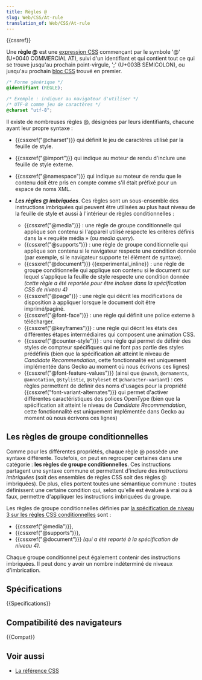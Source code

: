 ```yaml
---
title: Règles @
slug: Web/CSS/At-rule
translation_of: Web/CSS/At-rule
---
```


{{cssref}}

Une **règle @** est une [expression CSS](/fr/Apprendre/CSS/Introduction_à_CSS/La_syntaxe#Les_instructions_CSS) commençant par le symbole '@' (U+0040 COMMERCIAL AT), suivi d'un identifiant et qui contient tout ce qui se trouve jusqu'au prochain point-virgule, ';' (U+003B SEMICOLON), ou jusqu'au prochain [bloc CSS](/fr/Apprendre/CSS/Introduction_à_CSS/La_syntaxe#Les_blocs_CSS) trouvé en premier.

```css
/* Forme générique */
@identifiant (RÈGLE);

/* Exemple : indiquer au navigateur d'utiliser */
/* UTF-8 comme jeu de caractères */
@charset "utf-8";
```

Il existe de nombreuses règles @, désignées par leurs identifiants, chacune ayant leur propre syntaxe :

- {{cssxref("@charset")}} qui définit le jeu de caractères utilisé par la feuille de style.
- {{cssxref("@import")}} qui indique au moteur de rendu d'inclure une feuille de style externe.
- {{cssxref("@namespace")}} qui indique au moteur de rendu que le contenu doit être pris en compte comme s'il était préfixé pour un espace de noms XML.
- **_Les règles @ imbriquées_**. Ces règles sont un sous-ensemble des instructions imbriquées qui peuvent être utilisées au plus haut niveau de la feuille de style et aussi à l'intérieur de règles conditionnelles :

  - {{cssxref("@media")}} : une règle de groupe conditionnelle qui applique son contenu si l'appareil utilisé respecte les critères définis dans la « requête média » (ou _media query_).
  - {{cssxref("@supports")}} : une règle de groupe conditionnelle qui applique son contenu si le navigateur respecte une condition donnée (par exemple, si le navigateur supporte tel élément de syntaxe).
  - {{cssxref("@document")}} {{experimental_inline}} : une règle de groupe conditionnelle qui applique son contenu si le document sur lequel s'applique la feuille de style respecte une condition donnée _(cette règle a été reportée pour être incluse dans la spécification CSS de niveau 4)_
  - {{cssxref("@page")}} : une règle qui décrit les modifications de disposition à appliquer lorsque le document doit être imprimé/paginé.
  - {{cssxref("@font-face")}} : une règle qui définit une police externe à télécharger.
  - {{cssxref("@keyframes")}} : une règle qui décrit les états des différentes étapes intermédiaires qui composent une animation CSS.
  - {{cssxref("@counter-style")}} : une règle qui permet de définir des styles de compteur spécifiques qui ne font pas partie des styles prédéfinis (bien que la spécification ait atteint le niveau de _Candidate Recommendation_, cette fonctionnalité est uniquement implémentée dans Gecko au moment où nous écrivons ces lignes)
  - {{cssxref("@font-feature-values")}} (ainsi que `@swash`, `@ornaments`, `@annotation`, `@stylistic`, `@styleset` et `@character-variant`) : ces règles permettent de définir des noms d'usages pour la propriété {{cssxref("font-variant-alternates")}} qui permet d'activer différentes caractéristiques des polices OpenType (bien que la spécification ait atteint le niveau de _Candidate Recommendation_, cette fonctionnalité est uniquement implémentée dans Gecko au moment où nous écrivons ces lignes)

## Les règles de groupe conditionnelles

Comme pour les différentes propriétés, chaque règle @ possède une syntaxe différente. Toutefois, on peut en regrouper certaines dans une catégorie : **les règles de groupe conditionnelles**. Ces instructions partagent une syntaxe commune et permettent d'inclure des _instructions imbriquées_ (soit des ensembles de règles CSS soit des règles @ imbriquées). De plus, elles portent toutes une sémantique commune : toutes définissent une certaine condition qui, selon qu'elle est évaluée à vrai ou à faux, permettre d'appliquer les instructions imbriquées du groupe.

Les règles de groupe conditionnelles définies par [la spécification de niveau 3 sur les règles CSS conditionnelles](https://drafts.csswg.org/css-conditional-3/) sont :

- {{cssxref("@media")}},
- {{cssxref("@supports")}},
- {{cssxref("@document")}} _(qui a été reporté à la spécification de niveau 4)._

Chaque groupe conditionnel peut également contenir des instructions imbriquées. Il peut donc y avoir un nombre indéterminé de niveaux d'imbrication.

## Spécifications

{{Specifications}}

## Compatibilité des navigateurs

{{Compat}}

## Voir aussi

- [La référence CSS](/fr/docs/Web/CSS/Reference)
